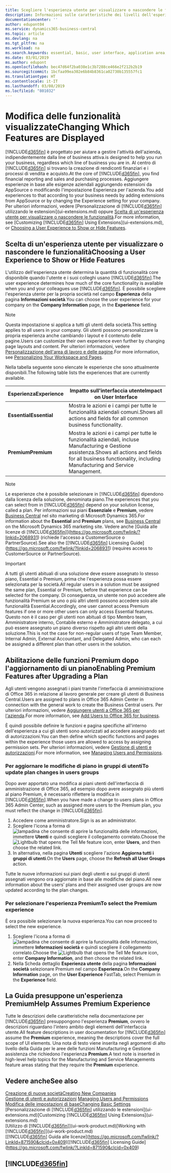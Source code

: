 ```yaml
---
title: Scegliere l'esperienza utente per visualizzare o nascondere le funzioni avanzate | Documenti Microsoft
description: Informazioni sulle caratteristiche dei livelli dell'esperienza utente Essential e Premium che hanno effetto su interfaccia utente, aree di applicazione e società.
documentationcenter: ''
author: edupont04
ms.service: dynamics365-business-central
ms.topic: article
ms.devlang: na
ms.tgt_pltfrm: na
ms.workload: na
ms.search.keywords: essential, basic, user interface, application area, experience
ms.date: 03/01/2019
ms.author: edupont
ms.openlocfilehash: bec47d64f2ba038e1c3b7288ce466e2f212b2b19
ms.sourcegitcommit: 1bcfaa99ea302e6b84b8361ca02730b135557fc1
ms.translationtype: HT
ms.contentlocale: it-IT
ms.lasthandoff: 03/08/2019
ms.locfileid: "801032"
---
```

# <a name="changing-which-features-are-displayed"></a><span data-ttu-id="fa032-103">Modifica delle funzionalità visualizzate</span><span class="sxs-lookup"><span data-stu-id="fa032-103">Changing Which Features are Displayed</span></span>
[!INCLUDE[d365fin](includes/d365fin_md.md)] <span data-ttu-id="fa032-104">è progettato per aiutare a gestire l'attività dell'azienda, indipendentemente dalla line of business attiva.</span><span class="sxs-lookup"><span data-stu-id="fa032-104">is designed to help you run your business, regardless which line of business you are in.</span></span> <span data-ttu-id="fa032-105">Al centro di [!INCLUDE[d365fin](includes/d365fin_md.md)] si trovano la creazione di rendiconti finanziari e i processi di vendita e acquisto.</span><span class="sxs-lookup"><span data-stu-id="fa032-105">At the core of [!INCLUDE[d365fin](includes/d365fin_md.md)], you find financial reporting and sales and purchasing processes.</span></span> <span data-ttu-id="fa032-106">Aggiungere esperienze in base alle esigenze aziendali aggiungendo estensioni da AppSource o modificando l'impostazione Esperienza per l'azienda.</span><span class="sxs-lookup"><span data-stu-id="fa032-106">You add experiences to that according to your business needs by adding extensions from AppSource or by changing the Experience setting for your company.</span></span> <span data-ttu-id="fa032-107">Per ulteriori informazioni, vedere [Personalizzazione di [!INCLUDE[d365fin](includes/d365fin_md.md)] utilizzando le estensioni](ui-extensions.md) oppure [Scelta di un'esperienza utente per visualizzare o nascondere le funzionalità](ui-experiences.md#choosing-a-user-experience-to-show-or-hide-features).</span><span class="sxs-lookup"><span data-stu-id="fa032-107">For more information, see [Customizing [!INCLUDE[d365fin](includes/d365fin_md.md)] Using Extensions](ui-extensions.md), or [Choosing a User Experience to Show or Hide Features](ui-experiences.md#choosing-a-user-experience-to-show-or-hide-features).</span></span>

## <a name="choosing-a-user-experience-to-show-or-hide-features"></a><span data-ttu-id="fa032-108">Scelta di un'esperienza utente per visualizzare o nascondere le funzionalità</span><span class="sxs-lookup"><span data-stu-id="fa032-108">Choosing a User Experience to Show or Hide Features</span></span>
<span data-ttu-id="fa032-109">L'utilizzo dell'esperienza utente determina la quantità di funzionalità core disponibile quando l'utente e i suoi colleghi usano [!INCLUDE[d365fin](includes/d365fin_md.md)].</span><span class="sxs-lookup"><span data-stu-id="fa032-109">The user experience determines how much of the core functionality is available when you and your colleagues use [!INCLUDE[d365fin](includes/d365fin_md.md)].</span></span> <span data-ttu-id="fa032-110">È possibile scegliere l'esperienza utente per la propria società nel campo **Esperienza** della pagina **Informazioni società**.</span><span class="sxs-lookup"><span data-stu-id="fa032-110">You can choose the user experience for your company on the **Company Information** page, in the **Experience** field.</span></span>

> [!NOTE]  
> <span data-ttu-id="fa032-111">Questa impostazione si applica a tutti gli utenti della società.</span><span class="sxs-lookup"><span data-stu-id="fa032-111">This setting applies to all users in your company.</span></span> <span data-ttu-id="fa032-112">Gli utenti possono personalizzare la propria esperienza anche cambiando i layout e il contenuto delle pagine.</span><span class="sxs-lookup"><span data-stu-id="fa032-112">Users can customize their own experience even further by changing page layouts and content.</span></span> <span data-ttu-id="fa032-113">Per ulteriori informazioni, vedere [Personalizzazione dell'area di lavoro e delle pagine](ui-personalization-user.md).</span><span class="sxs-lookup"><span data-stu-id="fa032-113">For more information, see [Personalizing Your Workspace and Pages](ui-personalization-user.md).</span></span>  

<span data-ttu-id="fa032-114">Nella tabella seguente sono elencate le esperienze che sono attualmente disponibili.</span><span class="sxs-lookup"><span data-stu-id="fa032-114">The following table lists the experiences that are currently available.</span></span>

| <span data-ttu-id="fa032-115">Esperienza</span><span class="sxs-lookup"><span data-stu-id="fa032-115">Experience</span></span> | <span data-ttu-id="fa032-116">Impatto sull'interfaccia utente</span><span class="sxs-lookup"><span data-stu-id="fa032-116">Impact on User Interface</span></span> |
| --- | --- |
| <span data-ttu-id="fa032-117">**Essential**</span><span class="sxs-lookup"><span data-stu-id="fa032-117">**Essential**</span></span> |<span data-ttu-id="fa032-118">Mostra le azioni e i campi per tutte le funzionalità aziendali comuni.</span><span class="sxs-lookup"><span data-stu-id="fa032-118">Shows all actions and fields for all common business functionality.</span></span>|
| <span data-ttu-id="fa032-119">**Premium**</span><span class="sxs-lookup"><span data-stu-id="fa032-119">**Premium**</span></span> |<span data-ttu-id="fa032-120">Mostra le azioni e i campi per tutte le funzionalità aziendali, incluse Manufacturing e Gestione assistenza.</span><span class="sxs-lookup"><span data-stu-id="fa032-120">Shows all actions and fields for all business functionality, including Manufacturing and Service Management.</span></span>|

> [!NOTE]  
> <span data-ttu-id="fa032-121">Le esperienze che è possibile selezionare in [!INCLUDE[d365fin](includes/d365fin_md.md)] dipendono dalla licenza della soluzione, denominata piano.</span><span class="sxs-lookup"><span data-stu-id="fa032-121">The experiences that you can select from in [!INCLUDE[d365fin](includes/d365fin_md.md)] depend on your solution license, called a plan.</span></span> <span data-ttu-id="fa032-122">Per informazioni sui piani **Essenziale** e **Premium**, vedere [Business Central](https://go.microsoft.com/fwlink/?linkid=870242) nel sito marketing di Microsoft Dynamics 365.</span><span class="sxs-lookup"><span data-stu-id="fa032-122">For information about the **Essential** and **Premium** plans, see [Business Central](https://go.microsoft.com/fwlink/?linkid=870242) on the Microsoft Dynamics 365 marketing site.</span></span> <span data-ttu-id="fa032-123">Vedere anche [Guida alle licenze di [!INCLUDE[d365fin](includes/d365fin_md.md)]](https://go.microsoft.com/fwlink/?linkid=2068931) (richiede l'accesso a CustomerSource o PartnerSource).</span><span class="sxs-lookup"><span data-stu-id="fa032-123">See also the [[!INCLUDE[d365fin](includes/d365fin_md.md)] Licensing Guide](https://go.microsoft.com/fwlink/?linkid=2068931) (requires access to CustomerSource or PartnerSource).</span></span>

> [!IMPORTANT]  
> <span data-ttu-id="fa032-124">A tutti gli utenti abituali di una soluzione deve essere assegnato lo stesso piano, Essential o Premium, prima che l'esperienza possa essere selezionata per la società.</span><span class="sxs-lookup"><span data-stu-id="fa032-124">All regular users in a solution must be assigned the same plan, Essential or Premium, before that experience can be selected for the company.</span></span> <span data-ttu-id="fa032-125">Di conseguenza, un utente non può accedere alle funzionalità Premium se uno o più altri utenti possono accedere solo alle funzionalità Essential.</span><span class="sxs-lookup"><span data-stu-id="fa032-125">Accordingly, one user cannot access Premium features if one or more other users can only access Essential features.</span></span> <span data-ttu-id="fa032-126">Questo non è il caso per gli utenti non abituali di tipo Membro team, Amministratore interno, Contabile esterno e Amministratore delegato, a cui può essere assegnato un piano diverso rispetto agli altri utenti della soluzione.</span><span class="sxs-lookup"><span data-stu-id="fa032-126">This is not the case for non-regular users of type Team Member, Internal Admin, External Accountant, and Delegated Admin, who can each be assigned a different plan than other users in the solution.</span></span>

## <a name="enabling-premium-features-after-upgrading-a-plan"></a><span data-ttu-id="fa032-127">Abilitazione delle funzioni Premium dopo l'aggiornamento di un piano</span><span class="sxs-lookup"><span data-stu-id="fa032-127">Enabling Premium Features after Upgrading a Plan</span></span>
<span data-ttu-id="fa032-128">Agli utenti vengono assegnati i piani tramite l'interfaccia di amministrazione di Office 365 in relazione al lavoro generale per creare gli utenti di Business Central.</span><span class="sxs-lookup"><span data-stu-id="fa032-128">Users are assigned to plans in Office 365 Admin Center in connection with the general work to create the Business Central users.</span></span> <span data-ttu-id="fa032-129">Per ulteriori informazioni, vedere [Aggiungere utenti a Office 365 per l'azienda](https://support.office.com/en-us/article/Add-users-to-Office-365-for-business-435ccec3-09dd-4587-9ebd-2f3cad6bc2bc).</span><span class="sxs-lookup"><span data-stu-id="fa032-129">For more information, see [Add Users to Office 365 for business](https://support.office.com/en-us/article/Add-users-to-Office-365-for-business-435ccec3-09dd-4587-9ebd-2f3cad6bc2bc).</span></span>

<span data-ttu-id="fa032-130">È quindi possibile definire le funzioni e pagina specifiche all'interno dell'esperienza a cui gli utenti sono autorizzati ad accedere assegnando set di autorizzazioni.</span><span class="sxs-lookup"><span data-stu-id="fa032-130">You can then define which specific functions and pages within the experience those users are allowed to access by assigning permission sets.</span></span> <span data-ttu-id="fa032-131">Per ulteriori informazioni, vedere [Gestione di utenti e autorizzazioni](ui-how-users-permissions.md).</span><span class="sxs-lookup"><span data-stu-id="fa032-131">For more information, see [Managing Users and Permissions](ui-how-users-permissions.md).</span></span>

### <a name="to-update-plan-changes-in-users-groups"></a><span data-ttu-id="fa032-132">Per aggiornare le modifiche di piano in gruppi di utenti</span><span class="sxs-lookup"><span data-stu-id="fa032-132">To update plan changes in users groups</span></span>
<span data-ttu-id="fa032-133">Dopo aver apportato una modifica ai piani utenti dell'interfaccia di amministrazione di Office 365, ad esempio dopo avere assegnato più utenti al piano Premium, è necessario riflettere la modifica in [!INCLUDE[d365fin](includes/d365fin_md.md)].</span><span class="sxs-lookup"><span data-stu-id="fa032-133">When you have made a change to users plans in Office 365 Admin Center, such as assigned more users to the Premium plan, you must reflect the change in [!INCLUDE[d365fin](includes/d365fin_md.md)].</span></span>

1. <span data-ttu-id="fa032-134">Accedere come amministratore.</span><span class="sxs-lookup"><span data-stu-id="fa032-134">Sign is as an administrator.</span></span>
2. <span data-ttu-id="fa032-135">Scegliere l'icona a forma di ![lampadina che consente di aprire la funzionalità delle informazioni](media/ui-search/search_small.png "Informazioni sull'operazione che si desidera eseguire"), immettere **Utenti** e quindi scegliere il collegamento correlato.</span><span class="sxs-lookup"><span data-stu-id="fa032-135">Choose the ![Lightbulb that opens the Tell Me feature](media/ui-search/search_small.png "Tell me what you want to do") icon, enter **Users**, and then choose the related link.</span></span>
3. <span data-ttu-id="fa032-136">In alternativa, nella pagina **Utenti** scegliere l'azione **Aggiorna tutti i gruppi di utenti**.</span><span class="sxs-lookup"><span data-stu-id="fa032-136">On the **Users** page, choose the **Refresh all User Groups** action.</span></span>

<span data-ttu-id="fa032-137">Tutte le nuove informazioni sui piani degli utenti e sui gruppi di utenti assegnati vengono ora aggiornate in base alle modifiche del piano.</span><span class="sxs-lookup"><span data-stu-id="fa032-137">All new information about the users’ plans and their assigned user groups are now updated according to the plan changes.</span></span>

### <a name="to-select-the-premium-experience"></a><span data-ttu-id="fa032-138">Per selezionare l'esperienza Premium</span><span class="sxs-lookup"><span data-stu-id="fa032-138">To select the Premium experience</span></span>
<span data-ttu-id="fa032-139">È ora possibile selezionare la nuova esperienza.</span><span class="sxs-lookup"><span data-stu-id="fa032-139">You can now proceed to select the new experience.</span></span>
1. <span data-ttu-id="fa032-140">Scegliere l'icona a forma di ![lampadina che consente di aprire la funzionalità delle informazioni](media/ui-search/search_small.png "Informazioni sull'operazione che si desidera eseguire"), immettere **Informazioni società** e quindi scegliere il collegamento correlato.</span><span class="sxs-lookup"><span data-stu-id="fa032-140">Choose the ![Lightbulb that opens the Tell Me feature](media/ui-search/search_small.png "Tell me what you want to do") icon, enter **Company Information**, and then choose the related link.</span></span>
2. <span data-ttu-id="fa032-141">Nella Scheda dettaglio **Esperienza utente** della pagina **Informazioni società** selezionare Premium nel campo **Esperienza**.</span><span class="sxs-lookup"><span data-stu-id="fa032-141">On the **Company Information** page, on the **User Experience** FastTab, select Premium  in the **Experience** field.</span></span>

## <a name="help-assumes-premium-experience"></a><span data-ttu-id="fa032-142">La Guida presuppone un'esperienza Premium</span><span class="sxs-lookup"><span data-stu-id="fa032-142">Help Assumes Premium Experience</span></span>
<span data-ttu-id="fa032-143">Tutte le descrizioni delle caratteristiche nella documentazione per [!INCLUDE[d365fin](includes/d365fin_md.md)] presuppongono l'esperienza **Premium**, ovvero le descrizioni riguardano l'intero ambito degli elementi dell'interfaccia utente.</span><span class="sxs-lookup"><span data-stu-id="fa032-143">All feature descriptions in user documentation for [!INCLUDE[d365fin](includes/d365fin_md.md)] assume the **Premium** experience, meaning the descriptions cover the full scope of UI elements.</span></span> <span data-ttu-id="fa032-144">Una nota di testo viene inserita negli argomenti di alto livello della Guida per le aree delle funzioni Manufacturing e Gestione assistenza che richiedono l'esperienza **Premium**.</span><span class="sxs-lookup"><span data-stu-id="fa032-144">A text note is inserted in high-level help topics for the Manufacturing and Service Managements feature areas stating that they require the **Premium** experience.</span></span>

## <a name="see-also"></a><span data-ttu-id="fa032-145">Vedere anche</span><span class="sxs-lookup"><span data-stu-id="fa032-145">See also</span></span>
[<span data-ttu-id="fa032-146">Creazione di nuove società</span><span class="sxs-lookup"><span data-stu-id="fa032-146">Creating New Companies</span></span>](about-new-company.md)  
<span data-ttu-id="fa032-147">[Gestione di utenti e autorizzazioni](ui-how-users-permissions.md)  </span><span class="sxs-lookup"><span data-stu-id="fa032-147">[Managing Users and Permissions](ui-how-users-permissions.md)  </span></span>  
[<span data-ttu-id="fa032-148">Modifica delle impostazioni di base</span><span class="sxs-lookup"><span data-stu-id="fa032-148">Changing Basic Settings</span></span>](ui-change-basic-settings.md)  
<span data-ttu-id="fa032-149">[Personalizzazione di [!INCLUDE[d365fin](includes/d365fin_md.md)] utilizzando le estensioni](ui-extensions.md)</span><span class="sxs-lookup"><span data-stu-id="fa032-149">[Customizing [!INCLUDE[d365fin](includes/d365fin_md.md)] Using Extensions](ui-extensions.md)</span></span>  
<span data-ttu-id="fa032-150">[Utilizzo di [!INCLUDE[d365fin](includes/d365fin_md.md)]](ui-work-product.md)</span><span class="sxs-lookup"><span data-stu-id="fa032-150">[Working with [!INCLUDE[d365fin](includes/d365fin_md.md)]](ui-work-product.md)</span></span>  
<span data-ttu-id="fa032-151">[[!INCLUDE[d365fin](includes/d365fin_md.md)] Guida alle licenze](https://go.microsoft.com/fwlink/?LinkId=871590&clcid=0x409)</span><span class="sxs-lookup"><span data-stu-id="fa032-151">[[!INCLUDE[d365fin](includes/d365fin_md.md)] Licensing Guide](https://go.microsoft.com/fwlink/?LinkId=871590&clcid=0x409)</span></span>

## [!INCLUDE[d365fin](includes/free_trial_md.md)]  
